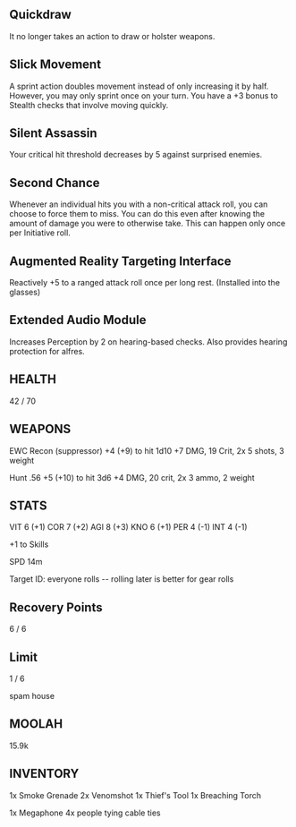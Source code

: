## Quickdraw
It no longer takes an action to draw or holster weapons.

## Slick Movement
A sprint action doubles movement instead of only increasing it by half. However, you may only sprint once on your turn. You have a +3 bonus to Stealth checks that involve moving quickly.

## Silent Assassin
Your critical hit threshold decreases by 5 against surprised enemies.

## Second Chance
Whenever an individual hits you with a non-critical attack roll, you can choose to force them to miss. You can do this even after knowing the amount of damage you were to otherwise take. This can happen only once per Initiative roll.

## Augmented Reality Targeting Interface
Reactively +5 to a ranged attack roll once per long rest.
(Installed into the glasses)

## Extended Audio Module
Increases Perception by 2 on hearing-based checks. Also provides hearing protection for alfres.

## HEALTH
42
/
70

## WEAPONS
EWC Recon (suppressor) 
+4 (+9) to hit
1d10 +7 DMG, 19 Crit, 2x
5 shots, 3 weight

Hunt .56 
+5 (+10) to hit
3d6 +4 DMG, 20 crit, 2x
3 ammo, 2 weight

## STATS
VIT
6 (+1)
COR
7 (+2)
AGI
8 (+3) 
KNO
6 (+1)
PER
4 (-1)
INT
4 (-1)

+1 to Skills

SPD 14m

Target ID: 
everyone rolls -- rolling later is better for gear rolls

## Recovery Points
6 / 6

## Limit
1 / 6

spam house

## MOOLAH
15.9k

## INVENTORY
1x Smoke Grenade
2x Venomshot
1x Thief's Tool
1x Breaching Torch

1x Megaphone
4x people tying cable ties